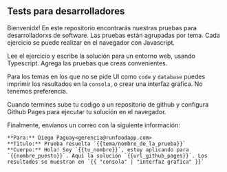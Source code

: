 ## Tests para desarrolladores  

Bienvenidx! En este repositorio encontrarás nuestras pruebas para desarrolladorxs de software.
Las pruebas están agrupadas por tema. Cada ejercicio se puede realizar en el navegador con Javascript.

Lee el ejercicio y escribe la solución para un entorno web, usando Typescript. Agrega las pruebas que creas convenientes.

Para los temas en los que no se pide UI como `code` y `database` puedes imprimir los resultados en la `consola`, o crear una interfaz grafica. No tenemos preferencia.

Cuando termines sube tu codigo a un repositorio de github y configura Github Pages para ejecutar tu solución en el navegador.

Finalmente, envíanos un correo con la siguiente información:
```
**Para:** Diego Paguay<gerencia@runfoodapp.com>
**Titulo:** Prueba resuelta `{{tema/nombre_de_la_prueba}}`
**Cuerpo:** Hola! Soy `{{tu_nombre}}`, estoy aplicando para `{{nombre_puesto}}`. Aquí la solución `{{url_github_pages}}`. Los resultados se muestran en `{{ "consola" | "interfaz grafica" }}`
```